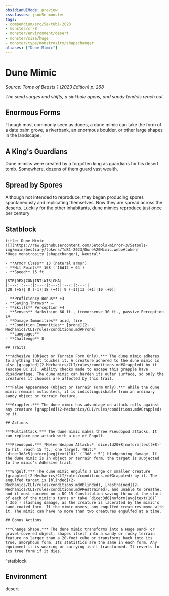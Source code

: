 ```yaml
---
obsidianUIMode: preview
cssclasses: json5e-monster
tags:
- compendium/src/5e/tob1-2023
- monster/cr/8
- monster/environment/desert
- monster/size/huge
- monster/type/monstrosity/shapechanger
aliases: ["Dune Mimic"]
---
```

# Dune Mimic
*Source: Tome of Beasts 1 (2023 Edition) p. 268*  

*The sand surges and shifts, a sinkhole opens, and sandy tendrils reach out.*

## Enormous Forms

Though most commonly seen as dunes, a dune mimic can take the form of a date palm grove, a riverbank, an enormous boulder, or other large shapes in the landscape.

## A King's Guardians

Dune mimics were created by a forgotten king as guardians for his desert tomb. Somewhere, dozens of them guard vast wealth.

## Spread by Spores

Although not intended to reproduce, they began producing spores spontaneously and replicating themselves. Now they are spread across the deserts. Luckily for the other inhabitants, dune mimics reproduce just once per century

## Statblock

```ad-statblock
title: Dune Mimic
![](https://raw.githubusercontent.com/5etools-mirror-3/5etools-img/main/bestiary/tokens/ToB1-2023/Dune%20Mimic.webp#token)
*Huge monstrosity (shapechanger), Neutral*

- **Armor Class** 13 (natural armor)
- **Hit Points** 168 (`16d12 + 64`)
- **Speed** 15 ft.

|STR|DEX|CON|INT|WIS|CHA|
|:---:|:---:|:---:|:---:|:---:|:---:|
|20 (+5)| 8 (-1)|18 (+4)| 9 (-1)|13 (+1)|10 (+0)|

- **Proficiency Bonus** +3
- **Saving Throws** ⏤
- **Skills** Perception +4
- **Senses** darkvision 60 ft., tremorsense 30 ft., passive Perception 14
- **Damage Immunities** acid, fire
- **Condition Immunities** [prone](2-Mechanics/CLI/rules/conditions.md#Prone)
- **Languages** —
- **Challenge** 8

## Traits

***Adhesive (Object or Terrain Form Only).*** The dune mimic adheres to anything that touches it. A creature adhered to the dune mimic is also [grappled](2-Mechanics/CLI/rules/conditions.md#Grappled) by it (escape DC 15). Ability checks made to escape this grapple have disadvantage. The dune mimic can harden its outer surface, so only the creatures it chooses are affected by this trait.

***False Appearance (Object or Terrain Form Only).*** While the dune mimic remains motionless, it is indistinguishable from an ordinary sandy object or terrain feature.

***Grappler.*** The dune mimic has advantage on attack rolls against any creature [grappled](2-Mechanics/CLI/rules/conditions.md#Grappled) by it.

## Actions

***Multiattack.*** The dune mimic makes three Pseudopod attacks. It can replace one attack with a use of Engulf.

***Pseudopod.*** *Melee Weapon Attack:* `dice:1d20+8|noform|text(+8)` to hit, reach 15 ft., one target. *Hit:* `dice:3d8+5|noform|avg|text(18)` (`3d8 + 5`) bludgeoning damage. If the dune mimic is in object or terrain form, the target is subjected to the mimic's Adhesive trait.

***Engulf.*** The dune mimic engulfs a Large or smaller creature [grappled](2-Mechanics/CLI/rules/conditions.md#Grappled) by it. The engulfed target is [blinded](2-Mechanics/CLI/rules/conditions.md#Blinded), [restrained](2-Mechanics/CLI/rules/conditions.md#Restrained), and unable to breathe, and it must succeed on a DC 15 Constitution saving throw at the start of each of the mimic's turns or take `dice:3d6|noform|avg|text(10)` (`3d6`) slashing damage, as the creature is lacerated by the mimic's sand-coated form. If the mimic moves, any engulfed creatures move with it. The mimic can have no more than two creatures engulfed at a time.

## Bonus Actions

***Change Shape.*** The dune mimic transforms into a Huge sand- or gravel-covered object, shapes itself into a sandy or rocky terrain feature no larger than a 20-foot cube or transforms back into its true, amorphous form. Its statistics are the same in each form. Any equipment it is wearing or carrying isn't transformed. It reverts to its true form if it dies.
```
^statblock

## Environment

desert